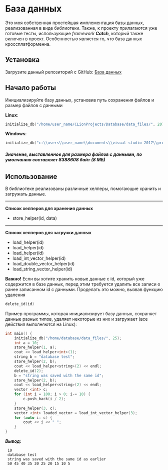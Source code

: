 # База данных

Это моя собственная простейшая имплементация базы данных, реализованная в виде библиотеки.
Также, к проекту прилагаются уже готовые тесты, использующие *framework* ***Catch***, который также включен в проект.
Особенностью является то, что база данных кроссплатформенна.

## Установка

Загрузите данный репозиторий с GitHub:
 [База данных](https://github.com/TwITe/Database/archive/master.zip)

## Начало работы

Инициализируйте базу данных, установив путь сохранения файлов и размер файлов с данными

 **Linux**:
 ```c++
 initialize_db("/home/user_name/CLionProjects/Database/data_files/", 20)
 ```
 **Windows**:
  ```c++
  initialize_db("c:\\users\\user_name\\documents\\visual studio 2017\\projects\\database\\data_files\\", 20)
  ```

###### **_Значение, выставленное для размера файлов с данными, по умолчанию составляет 8388608 байт (8 МБ)_**

## Использование

В библиотеке реализованы различные хелперы, помогающие хранить и загружать данные.

---

**Список хелперов для хранения данных**
- store_helper(id, data)

---

**Список хелперов для загрузки данных**
- load_helper<int>(id)
- load_helper<double>(id)
- load_helper<string>(id)
- load_int_vector_helper(id)
- load_double_vector_helper(id)
- load_string_vector_helper(id)

**Важно!**
Если вы хотите хранить новые данные с id, который уже содержится в базе данных, перед этим требуется удалить все
записи о ранее записанном id с данными. Проделать это можно, вызвав функцию удаления

  ```c++
  delete_id(id)
  ```

Пример программы, которая инициализирует базу данных, сохраняет данные разных типов, удаляет некоторые из них и загружает (все действия выполняются на Linux):

  ```c++
  int main() {
      initialize_db("/home/database/data_files/", 25);
      int a = 10;
      store_helper(1, a);
      cout << load_helper<int>(1);
      string b = "database test";
      store_helper(2, b);
      cout << load_helper<string>(2) << endl;
      delete_id(2);
      b = "string was saved with the same id";
      store_helper(2, b);
      cout << load_helper<string>(2) << endl;
      vector <int> c;
      for (int i = 100; i > 0; i-= 10) {
          c.push_back(i / 2);
      }
      store_helper(3, c);
      vector <int> loaded_vector = load_int_vector_helper(3);
      for (auto i: c) {
          cout << i << " ";
      }
  }
  ```

  ***Вывод:***
  ```
   10
   database test
   string was saved with the same id as earlier
   50 45 40 35 30 25 20 15 10 5
  ```
